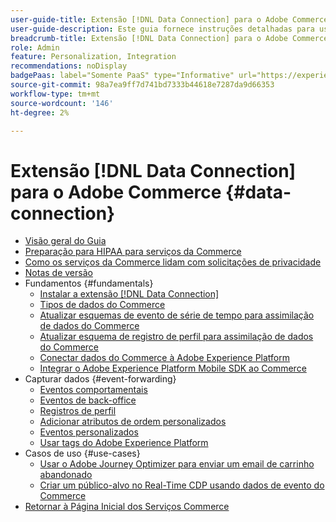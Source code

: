 ```yaml
---
user-guide-title: Extensão [!DNL Data Connection] para o Adobe Commerce
user-guide-description: Este guia fornece instruções detalhadas para usar a extensão  [!DNL Data Connection]  para o Adobe Commerce.
breadcrumb-title: Extensão [!DNL Data Connection] para o Adobe Commerce
role: Admin
feature: Personalization, Integration
recommendations: noDisplay
badgePaas: label="Somente PaaS" type="Informative" url="https://experienceleague.adobe.com/pt-br/docs/commerce/user-guides/product-solutions" tooltip="Aplica-se somente a projetos do Adobe Commerce na nuvem (infraestrutura do PaaS gerenciada pela Adobe) e a projetos locais."
source-git-commit: 98a7ea9ff7d741bd7333b44618e7287da9d66353
workflow-type: tm+mt
source-wordcount: '146'
ht-degree: 2%

---
```



# Extensão [!DNL Data Connection] para o Adobe Commerce {#data-connection}

- [Visão geral do Guia](overview.md)
- [Preparação para HIPAA para serviços da Commerce](hipaa-readiness.md)
- [Como os serviços da Commerce lidam com solicitações de privacidade](handle-privacy-request.md)
- [Notas de versão](release-notes.md)
- Fundamentos {#fundamentals}
   - [Instalar a extensão  [!DNL Data Connection] ](install.md)
   - [Tipos de dados do Commerce](data-ingestion.md)
   - [Atualizar esquemas de evento de série de tempo para assimilação de dados do Commerce](update-xdm.md)
   - [Atualizar esquema de registro de perfil para assimilação de dados do Commerce](profile-data.md)
   - [Conectar dados do Commerce à Adobe Experience Platform](connect-data.md)
   - [Integrar o Adobe Experience Platform Mobile SDK ao Commerce](mobile-sdk-epc.md)
- Capturar dados {#event-forwarding}
   - [Eventos comportamentais](events.md)
   - [Eventos de back-office](events-backoffice.md)
   - [Registros de perfil](events-profilerecord.md)
   - [Adicionar atributos de ordem personalizados](custom-attributes.md)
   - [Eventos personalizados](custom-events.md)
   - [Usar tags do Adobe Experience Platform](using-tags.md)
- Casos de uso {#use-cases}
   - [Usar o Adobe Journey Optimizer para enviar um email de carrinho abandonado](using-ajo.md)
   - [Criar um público-alvo no Real-Time CDP usando dados de evento do Commerce](create-audience.md)
- [Retornar à Página Inicial dos Serviços Commerce](https://experienceleague.adobe.com/docs/commerce/user-guides/home.html?lang=pt-BR)
